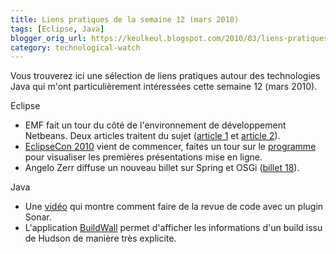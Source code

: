 ```yaml
---
title: Liens pratiques de la semaine 12 (mars 2010)
tags: [Eclipse, Java]
blogger_orig_url: https://keulkeul.blogspot.com/2010/03/liens-pratiques-de-la-semaine_22.html
category: technological-watch
---
```


Vous trouverez ici une sélection de liens pratiques autour des technologies Java qui m'ont particulièrement intéressées cette semaine 12 (mars 2010).

Eclipse  

* EMF fait un tour du côté de l'environnement de développement Netbeans. Deux articles traitent du sujet ([article 1](http://eclipse.dzone.com/emf-on-netbeans-rcp) et [article 2](http://eclipse.dzone.com/emf-on-netbeans-rcp-2)).
* [EclipseCon 2010](http://www.eclipsecon.org/2010/) vient de commencer, faites un tour sur le [programme](http://www.eclipsecon.org/2010/sessions/?page=sessions) pour visualiser les premières présentations mise en ligne.
* Angelo Zerr diffuse un nouveau billet sur Spring et OSGi ([billet 18](http://angelozerr.wordpress.com/2010/03/22/rcp_springdm_step18/)).  

Java  

* Une [vidéo](http://vimeo.com/10240984) qui montre comment faire de la revue de code avec un plugin Sonar.
* L'application [BuildWall](http://code.google.com/p/buildwall/) permet d'afficher les informations d'un build issu de Hudson de manière très explicite.